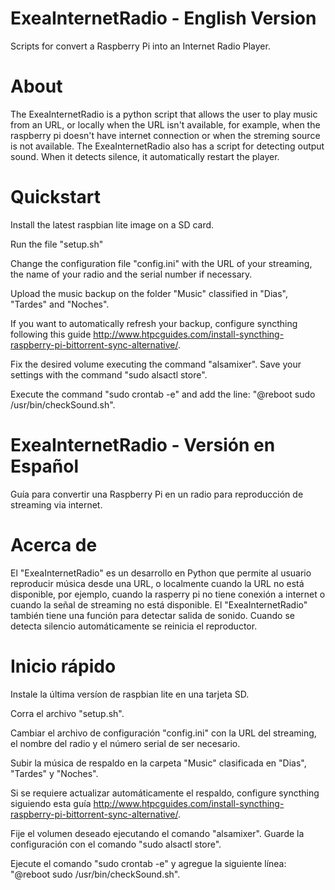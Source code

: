 ExeaInternetRadio - English Version
===================================

Scripts for convert a Raspberry Pi into an Internet Radio Player.

About
=====

The ExeaInternetRadio is a python script that allows the user to play music from an URL, or locally when the URL isn't available, for example, when the raspberry pi doesn't have internet connection or when the streming source is not available.
The ExeaInternetRadio also has a script for detecting output sound. When it detects silence, it automatically restart the player.

Quickstart
==========

Install the latest raspbian lite image on a SD card.

Run the file "setup.sh"

Change the configuration file "config.ini" with the URL of your streaming, the name of your radio and the serial number if necessary.

Upload the music backup on the folder "Music" classified in "Dias", "Tardes" and "Noches".

If you want to automatically refresh your backup, configure syncthing following this guide http://www.htpcguides.com/install-syncthing-raspberry-pi-bittorrent-sync-alternative/.

Fix the desired volume executing the command "alsamixer". Save your settings with the command "sudo alsactl store".

Execute the command "sudo crontab -e" and add the line: "@reboot sudo /usr/bin/checkSound.sh".


ExeaInternetRadio - Versión en Español
======================================

Guía para convertir una Raspberry Pi en un radio para reproducción de streaming via internet.

Acerca de
=========

El "ExeaInternetRadio" es un desarrollo en Python que permite al usuario reproducir música desde una URL, o localmente cuando la URL no está disponible, por ejemplo, cuando la rasperry pi no tiene conexión a internet o cuando la señal de streaming no está disponible.
El "ExeaInternetRadio" también tiene una función para detectar salida de sonido. Cuando se detecta silencio automáticamente se reinicia el reproductor.

Inicio rápido
=============

Instale la última versíon de raspbian lite en una tarjeta SD.

Corra el archivo "setup.sh".

Cambiar el archivo de configuración "config.ini" con la URL del streaming, el nombre del radio y el número serial de ser necesario.

Subir la música de respaldo en la carpeta "Music" clasificada en "Dias", "Tardes" y "Noches".

Si se requiere actualizar automáticamente el respaldo, configure syncthing siguiendo esta guía http://www.htpcguides.com/install-syncthing-raspberry-pi-bittorrent-sync-alternative/.

Fije el volumen deseado ejecutando el comando "alsamixer". Guarde la configuración con el comando "sudo alsactl store".

Ejecute el comando "sudo crontab -e" y agregue la siguiente línea: "@reboot sudo /usr/bin/checkSound.sh".
